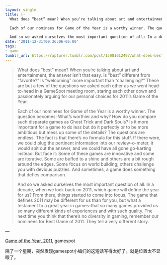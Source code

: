 ```yaml
---
layout: single
title: |-
  What does “best” mean? When you’re talking about art and entertainment, the answer isn’t that easy. Is “best” different from “favorite?” Is “welcoming” more important than “challenging?” These are but a few of the questions we asked each other as we went head-to-head in a GameSpot meeting room, staring each other down and passionately arguing for our personal choices for 2011’s Game of the Year.

  Each of our nominees for Game of the Year is a worthy winner. The question becomes: What’s worthier and why? How do you compare such disparate games as Ghost Trick and Dark Souls? Is it more important for a game to do less but do it perfectly or to be more ambitious but mess up some of the details? The questions are endless. The fact is that there’s no formula for this stuff. If there were, we could plug the pertinent information into our review-o-meter, it would spit out the answer, and we could have all gone go-karting instead. But face it: Some of these games are innovative and some are iterative. Some are buffed to a shine and others are a bit rough around the edges. Some focus on world building; others challenge you with devious puzzles. And sometimes, a game does something that defies comparison.

  And so we asked ourselves the most important question of all: In a decade, when we look back on 2011, which game will define the year for us? From there, things started to come into focus. The game that defines 2011 may be different for us than for you, but what a testament to a great year in games–that so many games provided us so many different kinds of experiences and with such quality. The next time you think that there’s no diversity in gaming, remember our nominees for Best Game of 2011. They tell a very different story.
date: '2011-12-31T09:36:06-05:00'
tags:
- game
tumblr_url: https://rapturer.tumblr.com/post/15081612497/what-does-best-mean-when-youre-talking-about
---
```

> What does “best” mean? When you’re talking about art and entertainment, the answer isn’t that easy. Is “best” different from “favorite?” Is “welcoming” more important than “challenging?” These are but a few of the questions we asked each other as we went head-to-head in a GameSpot meeting room, staring each other down and passionately arguing for our personal choices for 2011’s Game of the Year.
> 
> Each of our nominees for Game of the Year is a worthy winner. The question becomes: What’s worthier and why? How do you compare such disparate games as Ghost Trick and Dark Souls? Is it more important for a game to do less but do it perfectly or to be more ambitious but mess up some of the details? The questions are endless. The fact is that there’s no formula for this stuff. If there were, we could plug the pertinent information into our review-o-meter, it would spit out the answer, and we could have all gone go-karting instead. But face it: Some of these games are innovative and some are iterative. Some are buffed to a shine and others are a bit rough around the edges. Some focus on world building; others challenge you with devious puzzles. And sometimes, a game does something that defies comparison.
> 
> And so we asked ourselves the most important question of all: In a decade, when we look back on 2011, which game will define the year for us? From there, things started to come into focus. The game that defines 2011 may be different for us than for you, but what a testament to a great year in games–that so many games provided us so many different kinds of experiences and with such quality. The next time you think that there’s no diversity in gaming, remember our nominees for Best Game of 2011. They tell a very different story.

—

[Game of the Year, 2011](http://www.gamespot.com/best-of-2011-awards/game-of-the-year/), gamespot

隔了一个星期，突然发现gamespot小编们的这短话写得太好了。就是位置太不显眼了。

